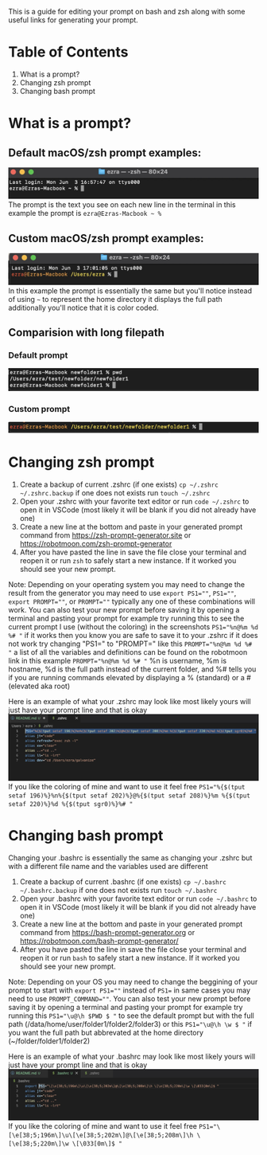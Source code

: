 This is a guide for editing your prompt on bash and zsh along with some useful links for generating your prompt.

# Table of Contents

1. What is a prompt?
1. Changing zsh prompt
1. Changing bash prompt

# What is a prompt?

## Default macOS/zsh prompt examples:

![example of mac prompt](./src/DefaultPrompt.jpg)
The prompt is the text you see on each new line in the terminal in this example the prompt is ``ezra@Ezras-Macbook ~ % ``


## Custom macOS/zsh prompt examples:

![example of custom macOS terminal prompt](./src/CustomPromptMac.jpg)
In this example the prompt is essentially the same but you'll notice instead of using ``~`` to represent the home directory it displays the full path additionally you'll notice that it is color coded.


## Comparision with long filepath

### Default prompt

![example of default macOS terminal prompt with long filepath](./src/DefaultPromptLongPath.jpg)

### Custom prompt

![example of default macOS terminal prompt with long filepath](./src/CustomPromptLongPath.jpg)

# Changing zsh prompt

1. Create a backup of current .zshrc (if one exists) ``cp ~/.zshrc ~/.zshrc.backup`` if one does not exists run ``touch ~/.zshrc``
1. Open your .zshrc with your favorite text editor or run ``code ~/.zshrc`` to open it in VSCode (most likely it will be blank if you did not already have one) 
1. Create a new line at the bottom and paste in your generated prompt command from https://zsh-prompt-generator.site or https://robotmoon.com/zsh-prompt-generator
1. After you have pasted the line in save the file close your terminal and reopen it or run ``zsh`` to safely start a new instance. If it worked you should see your new prompt.

Note: Depending on your operating system you may need to change the result from the generator you may need to use ``export PS1=""``, ``PS1=""``, ``export PROMPT=""``, or ``PROMPT=""`` typically any one of these combinations will work. You can also test your new prompt before saving it by opening a terminal and pasting your prompt for example try running this to see the current prompt I use (without the coloring) in the screenshots ``PS1="%n@%m %d %# "`` if it works then you know you are safe to save it to your .zshrc if it does not work try changing "PS1=" to "PROMPT=" like this ``PROMPT="%n@%m %d %# "`` a list of all the variables and definitions can be found on the robotmoon link in this example ``PROMPT="%n@%m %d %# "`` %n is username, %m is hostname, %d is the full path instead of the current folder, and %# tells you if you are running commands elevated by displaying a % (standard) or a # (elevated aka root)

Here is an example of what your .zshrc may look like most likely yours will just have your prompt line and that is okay
![example of .zshrc](./src/rcExample.jpg)
If you like the coloring of mine and want to use it feel free ``PS1="%{$(tput setaf 196)%}%n%{$(tput setaf 202)%}@%{$(tput setaf 208)%}%m %{$(tput setaf 220)%}%d %{$(tput sgr0)%}%# "``


# Changing bash prompt

Changing your .bashrc is essentially the same as changing your .zshrc but with a different file name and the variables used are different

1. Create a backup of current .bashrc (if one exists) ``cp ~/.bashrc ~/.bashrc.backup`` if one does not exists run ``touch ~/.bashrc``
1. Open your .bashrc with your favorite text editor or run ``code ~/.bashrc`` to open it in VSCode (most likely it will be blank if you did not already have one) 
1. Create a new line at the bottom and paste in your generated prompt command from https://bash-prompt-generator.org or https://robotmoon.com/bash-prompt-generator/
1. After you have pasted the line in save the file close your terminal and reopen it or run ``bash`` to safely start a new instance. If it worked you should see your new prompt.

Note: Depending on your OS you may need to change the beggining of your prompt to start with ``export PS1=""`` instead of ``PS1=`` in same cases you may need to use ``PROMPT_COMMAND=""``. You can also test your new prompt before saving it by opening a terminal and pasting your prompt for example try running this ``PS1="\u@\h $PWD $ "`` to see the default prompt but with the full path (/data/home/user/folder1/folder2/folder3) or this ``PS1="\u@\h \w $ "`` if you want the full path but abbrevated at the home directory (~/folder/folder1/folder2)

Here is an example of what your .bashrc may look like most likely yours will just have your prompt line and that is okay
![example of .zshrc](./src/brcExample.jpg)
If you like the coloring of mine and want to use it feel free ``PS1="\[\e[38;5;196m\]\u\[\e[38;5;202m\]@\[\e[38;5;208m\]\h \[\e[38;5;220m\]\w \[\033[0m\]$ "``